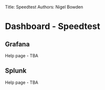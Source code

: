 Title: Speedtest
Authors: Nigel Bowden

# Dashboard - Speedtest

## Grafana
Help page - TBA


## Splunk
Help page - TBA